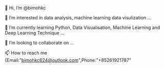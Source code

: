 👋 Hi, I’m @bimohkc 

👀 I’m interested in data analysis, machine learning data visulization ...

🌱 I’m currently learning Python, Data Visualisation, Machine Learning and Deep Learning Technique ...

💞️ I’m looking to collaborate on ...

📫 How to reach me {Email:"bimohkc624@outlook.com",Phone:"+85261921787"

<!---
BimoSAM/BimoSAM is a ✨ special ✨ repository because its `README.md` (this file) appears on your GitHub profile.
You can click the Preview link to take a look at your changes.
--->
